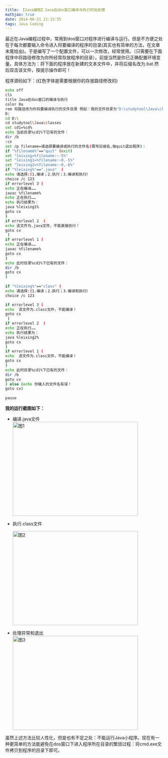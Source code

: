 ```yaml
---
title: 【Java编程】Java在dos窗口编译与执行的批处理
mathjax: true
date: 2014-06-21 21:15:55
tags: Java Coding
---
```




​    最近在Java编程过程中，常用到dos窗口对程序进行编译与运行。但是不方便之处在于每次都要输入命令进入将要编译的程序的目录(其实也有简单的方法，在文章末尾给出)。于是编写了一个配置文件，可以一次修改，经常使用。（只需要在下面程序中将路径修改为你所经常存放程序的目录）。前提当然是你已正确配置环境变量。具体方法为：将下面的程序放在新建的文本文件中，并将后缀名改为.bat.然后双击该文件，按提示操作即可！



<!--more-->

程序源码如下：(红色字体是需要根据你的存放路径修改的)



```bash
echo off
cls
title Java在dos窗口的编译与执行
color 0a 
rem 将路径改为你将要编译执行的文件目录 例如：我的文件目录为"D:\studytool\Java\classes"(shift+右键 单击你的文件目录选择"复制为路径")
D:
cd D:\
cd studytool\Java\classes
set cd1=%cd%
echo 当前目录%cd1%下已有的文件：
dir /b
:cx 
set /p filename=请选择要编译或执行的文件名(需写后缀名,按quit退出程序)：
if "%filename%"=="quit" (exit)
set "leixing=%filename:~-5%"
set "leixing1=%filename:~0,-5%"
set "leixing2=%filename:~0,-6%"
if "%leixing%"==".java"  (
echo 请选择:(1.编译；2.执行；3.编译和执行）
choice /c 123
if errorlevel 3 (
echo 正在编译……
javac %filename%
echo 正在执行……
echo 执行结果为：
java %leixing1% 
goto cx
)
if errorlevel 2  (
echo 该文件为.java文件，不能直接执行！
goto cx
 )
if errorlevel 1 (
echo 正在编译……
javac %filename%
goto cx
)
echo 此时目录%cd1%下已有的文件：
dir /b
goto cx
)
 
if "%leixing%"=="class" (
echo 请选择:(1.编译；2.执行；3.编译和执行）
choice /c 123

if errorlevel 3 (
echo  该文件为.class文件，不能编译！
goto cx
 )
if errorlevel 2  (
echo 正在执行……
echo 执行结果为：
java %leixing2% 
goto cx
)
if errorlevel 1 (
echo  该文件为.class文件，不能编译！
goto cx
)
echo 此时目录%cd1%下已有的文件：
dir /b
goto cx
) else (echo 你输入的文件名有误！
goto cx)
 
pause
```



**我的运行截图如下：**

- 编译.java文件
  <img src="https://cdn.jsdelivr.net/gh/tengweitw/FigureBed@latest/20140621/20140621_fig001.jpg" width="400" height="300" title="图1" alt="图1" >

  

- 执行.class文件

  <img src="https://cdn.jsdelivr.net/gh/tengweitw/FigureBed@latest/20140621/20140621_fig002.jpg" width="400" height="300" title="图2" alt="图2" >

- 处理异常和退出
  <img src="https://cdn.jsdelivr.net/gh/tengweitw/FigureBed@latest/20140621/20140621_fig003.jpg" width="400" height="300" title="图3" alt="图3" >





​    虽然上述方法比较人性化，但是也有不足之处：不能运行Java小程序。现在有一种更简单的方法能避免在dos窗口下进入程序所在目录的繁琐过程：将cmd.exe文件拷贝到程序的目录下即可。



